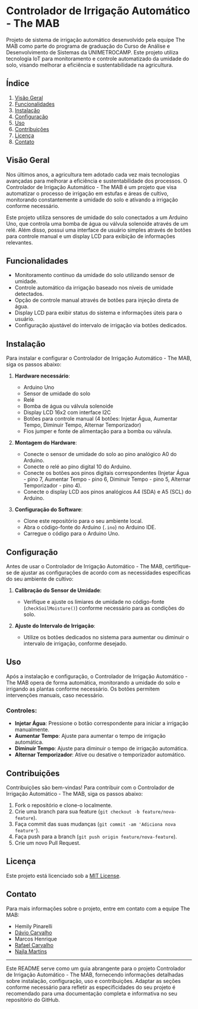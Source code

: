 
# Controlador de Irrigação Automático - The MAB


Projeto de sistema de irrigação automático desenvolvido pela equipe The MAB como parte do programa de graduação do Curso de Análise e Desenvolvimento de Sistemas da UNIMETROCAMP. Este projeto utiliza tecnologia IoT para monitoramento e controle automatizado da umidade do solo, visando melhorar a eficiência e sustentabilidade na agricultura.

## Índice

1. [Visão Geral](#visão-geral)
2. [Funcionalidades](#funcionalidades)
3. [Instalação](#instalação)
4. [Configuração](#configuração)
5. [Uso](#uso)
6. [Contribuições](#contribuições)
7. [Licença](#licença)
8. [Contato](#contato)

## Visão Geral

Nos últimos anos, a agricultura tem adotado cada vez mais tecnologias avançadas para melhorar a eficiência e sustentabilidade dos processos. O Controlador de Irrigação Automático - The MAB é um projeto que visa automatizar o processo de irrigação em estufas e áreas de cultivo, monitorando constantemente a umidade do solo e ativando a irrigação conforme necessário.

Este projeto utiliza sensores de umidade do solo conectados a um Arduino Uno, que controla uma bomba de água ou válvula solenoide através de um relé. Além disso, possui uma interface de usuário simples através de botões para controle manual e um display LCD para exibição de informações relevantes.

## Funcionalidades

- Monitoramento contínuo da umidade do solo utilizando sensor de umidade.
- Controle automático da irrigação baseado nos níveis de umidade detectados.
- Opção de controle manual através de botões para injeção direta de água.
- Display LCD para exibir status do sistema e informações úteis para o usuário.
- Configuração ajustável do intervalo de irrigação via botões dedicados.

## Instalação

Para instalar e configurar o Controlador de Irrigação Automático - The MAB, siga os passos abaixo:

1. **Hardware necessário**:
   - Arduino Uno
   - Sensor de umidade do solo
   - Relé
   - Bomba de água ou válvula solenoide
   - Display LCD 16x2 com interface I2C
   - Botões para controle manual (4 botões: Injetar Água, Aumentar Tempo, Diminuir Tempo, Alternar Temporizador)
   - Fios jumper e fonte de alimentação para a bomba ou válvula.

2. **Montagem do Hardware**:
   - Conecte o sensor de umidade do solo ao pino analógico A0 do Arduino.
   - Conecte o relé ao pino digital 10 do Arduino.
   - Conecte os botões aos pinos digitais correspondentes (Injetar Água - pino 7, Aumentar Tempo - pino 6, Diminuir Tempo - pino 5, Alternar Temporizador - pino 4).
   - Conecte o display LCD aos pinos analógicos A4 (SDA) e A5 (SCL) do Arduino.

3. **Configuração do Software**:
   - Clone este repositório para o seu ambiente local.
   - Abra o código-fonte do Arduino (`.ino`) no Arduino IDE.
   - Carregue o código para o Arduino Uno.

## Configuração

Antes de usar o Controlador de Irrigação Automático - The MAB, certifique-se de ajustar as configurações de acordo com as necessidades específicas do seu ambiente de cultivo:

1. **Calibração do Sensor de Umidade**:
   - Verifique e ajuste os limiares de umidade no código-fonte (`checkSoilMoisture()`) conforme necessário para as condições do solo.

2. **Ajuste do Intervalo de Irrigação**:
   - Utilize os botões dedicados no sistema para aumentar ou diminuir o intervalo de irrigação, conforme desejado.

## Uso

Após a instalação e configuração, o Controlador de Irrigação Automático - The MAB opera de forma automática, monitorando a umidade do solo e irrigando as plantas conforme necessário. Os botões permitem intervenções manuais, caso necessário.

### Controles:

- **Injetar Água**: Pressione o botão correspondente para iniciar a irrigação manualmente.
- **Aumentar Tempo**: Ajuste para aumentar o tempo de irrigação automática.
- **Diminuir Tempo**: Ajuste para diminuir o tempo de irrigação automática.
- **Alternar Temporizador**: Ative ou desative o temporizador automático.

## Contribuições

Contribuições são bem-vindas! Para contribuir com o Controlador de Irrigação Automático - The MAB, siga os passos abaixo:

1. Fork o repositório e clone-o localmente.
2. Crie uma branch para sua feature (`git checkout -b feature/nova-feature`).
3. Faça commit das suas mudanças (`git commit -am 'Adiciona nova feature'`).
4. Faça push para a branch (`git push origin feature/nova-feature`).
5. Crie um novo Pull Request.

## Licença

Este projeto está licenciado sob a [MIT License](link_para_licenca).

## Contato

Para mais informações sobre o projeto, entre em contato com a equipe The MAB:

- Hemily Pinarelli
- [Dávio Carvalho](https://github.com/Davio27)
- Marcos Henrique
- [Rafael Carvalho](https://github.com/RafaNgk)
- [Najla Martins](https://github.com/martinznaj)

---

Este README serve como um guia abrangente para o projeto Controlador de Irrigação Automático - The MAB, fornecendo informações detalhadas sobre instalação, configuração, uso e contribuições. Adaptar as seções conforme necessário para refletir as especificidades do seu projeto é recomendado para uma documentação completa e informativa no seu repositório do GitHub.
